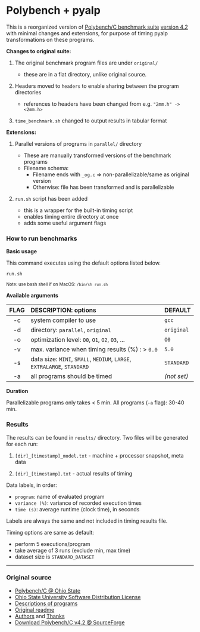 # Polybench + pyalp

This is a reorganized version of [Polybench/C benchmark suite][PB] [version 4.2][4.2] 
with minimal changes and extensions, for purpose of timing pyalp transformations 
on these programs.

**Changes to original suite:**

1. The original benchmark program files are under `original/`
    - these are in a flat directory, unlike original source.
    
2. Headers moved to `headers` to enable sharing between the program directories
    - references to headers have been changed from e.g. `"2mm.h" -> <2mm.h>`

3. `time_benchmark.sh` changed to output results in tabular format

**Extensions:**

1. Parallel versions of programs in `parallel/` directory

    - These are manually transformed versions of the benchmark programs 
    - Filename schema:
        - Filename ends with `_og.c` =>  non-parallelizable/same as original version
        - Otherwise: file has been transformed and is parallelizable
        
2. `run.sh` script has been added 

    - this is a wrapper for the built-in timing script
    - enables timing entire directory at once
    - adds some useful argument flags

### How to run benchmarks

**Basic usage**

This command executes using the default options listed below.
       
```text
run.sh 
```

<small>Note: use bash shell if on MacOS: `/bin/sh run.sh`</small>

**Available arguments**


| FLAG | DESCRIPTION: options                                                    | DEFAULT     |
|:----:|:------------------------------------------------------------------------|:------------|
|  -c  | system compiler to use                                                  | `gcc`       |
|  -d  | directory:  `parallel`, `original`                                      | `original`  | 
|  -o  | optimization level: `O0`, `O1`, `O2`, `O3`, ...                         | `O0`        |
|  -v  | max. variance when timing results (%) : > `0.0`                         | `5.0`       |
|  -s  | data size: `MINI`, `SMALL`, `MEDIUM`, `LARGE`, `EXTRALARGE`, `STANDARD` | `STANDARD`  |
|  -a  | all programs should be timed                                            | _(not set)_ |

**Duration**

Parallelizable programs only takes < 5 min.  All programs (`-a` flag): 30-40 min.


### Results

The results can be found in `results/` directory. Two files will be generated for each run:

1. `[dir]_[timestamp]_model.txt` - machine + processor snapshot, meta data

2. `[dir]_[timestamp].txt` - actual results of timing

Data labels, in order:

- `program`: name of evaluated program
- `variance (%)`: variance of recorded execution times
- `time (s)`: average runtime (clock time), in seconds

Labels are always the same and not included in timing results file.

Timing options are same as default:

- perform 5 executions/program
- take average of 3 runs (exclude min, max time)
- dataset size is `STANDARD_DATASET`

* * *

### Original source

* [Polybench/C @ Ohio State][PB]
* [Ohio State University Software Distribution License](./LICENSE.txt)
* [Descriptions of programs](./polybench.pdf)
* [Original readme](./README)
* [Authors](./AUTHORS) and [Thanks](./THANKS)
* [Download Polybench/C v4.2 @ SourceForge][4.2]

[PB]: http://web.cse.ohio-state.edu/~pouchet.2/software/polybench/ 
[4.2]: https://sourceforge.net/projects/polybench/files/
